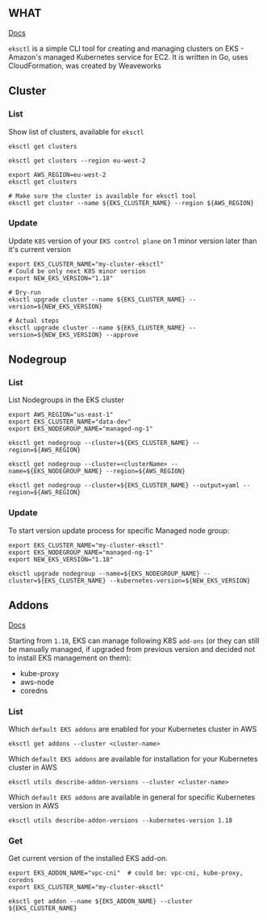 ## WHAT

[Docs](https://eksctl.io/)

`eksctl` is a simple CLI tool for creating and managing clusters on EKS - Amazon's managed Kubernetes service for EC2. 
It is written in Go, uses CloudFormation, was created by Weaveworks

## Cluster

### List
Show list of clusters, available for `eksctl`
```
eksctl get clusters

eksctl get clusters --region eu-west-2

export AWS_REGION=eu-west-2
eksctl get clusters

# Make sure the cluster is available for eksctl tool
eksctl get cluster --name ${EKS_CLUSTER_NAME} --region ${AWS_REGION}
```

### Update

Update `K8S` version of your `EKS control plane` on 1 minor version later than it's current version
```
export EKS_CLUSTER_NAME="my-cluster-eksctl"
# Could be only next K8S minor version
export NEW_EKS_VERSION="1.18"

# Dry-run
eksctl upgrade cluster --name ${EKS_CLUSTER_NAME} --version=${NEW_EKS_VERSION}

# Actual steps
eksctl upgrade cluster --name ${EKS_CLUSTER_NAME} --version=${NEW_EKS_VERSION} --approve
```

## Nodegroup

### List

List Nodegroups in the EKS cluster
```
export AWS_REGION="us-east-1"
export EKS_CLUSTER_NAME="data-dev"
export EKS_NODEGROUP_NAME="managed-ng-1"

eksctl get nodegroup --cluster=${EKS_CLUSTER_NAME} --region=${AWS_REGION}

eksctl get nodegroup --cluster=<clusterName> --name=${EKS_NODEGROUP_NAME} --region=${AWS_REGION}

eksctl get nodegroup --cluster=${EKS_CLUSTER_NAME} --output=yaml --region=${AWS_REGION}
```

### Update

To start version update process for specific Managed node group:
```
export EKS_CLUSTER_NAME="my-cluster-eksctl"
export EKS_NODEGROUP_NAME="managed-ng-1"
export NEW_EKS_VERSION="1.18"

eksctl upgrade nodegroup --name=${EKS_NODEGROUP_NAME} --cluster=${EKS_CLUSTER_NAME} --kubernetes-version=${NEW_EKS_VERSION}

```


## Addons

[Docs](https://eksctl.io/usage/addons/)

Starting from `1.18`, EKS can manage following K8S `add-ons` (or they can still be manually managed, if upgraded from previous version and decided not to install EKS management on them):
- kube-proxy
- aws-node
- coredns



### List

Which `default EKS addons` are enabled for your Kubernetes cluster in AWS
```
eksctl get addons --cluster <cluster-name>
```

Which `default EKS addons` are available for installation for your Kubernetes cluster in AWS
```
eksctl utils describe-addon-versions --cluster <cluster-name>
```

Which `default EKS addons` are available in general for specific Kubernetes version in AWS
```
eksctl utils describe-addon-versions --kubernetes-version 1.18
```

### Get

Get current version of the installed EKS add-on.
```
export EKS_ADDON_NAME="vpc-cni"  # could be: vpc-cni, kube-proxy, coredns
export EKS_CLUSTER_NAME="my-cluster-eksctl"

eksctl get addon --name ${EKS_ADDON_NAME} --cluster ${EKS_CLUSTER_NAME}
```
